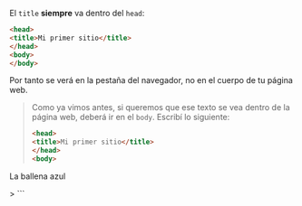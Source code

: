 El `title` **siempre** va dentro del `head`: 

```html
<head>
<title>Mi primer sitio</title>
</head>
<body>
</body>
```

Por tanto se verá en la pestaña del navegador, no en el cuerpo de tu página web. 


> Como ya vimos antes, si queremos que ese texto se vea dentro de la página web, deberá ir en el `body`. Escribí lo siguiente: 
> 
> ```html
> <head>
> <title>Mi primer sitio</title>
> </head>
> <body>
La ballena azul
</body>
> ```